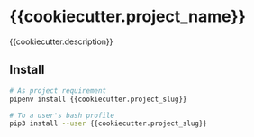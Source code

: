 # {{cookiecutter.project_name}}

{{cookiecutter.description}}

## Install

```bash
# As project requirement
pipenv install {{cookiecutter.project_slug}}

# To a user's bash profile
pip3 install --user {{cookiecutter.project_slug}}
```
